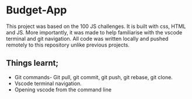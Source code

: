 # Budget-App
This project was based on the 100 JS challenges. It is built with css, HTML and JS. More importantly, it was made to help familiarise with the vscode terminal and git navigation. All code was written locally and pushed remotely to this repository unlike previous projects.
## Things learnt;
   * Git commands- Git pull, git commit, git push, git rebase, git clone.
   * Vscode terminal navigation.
   * Opening vscode from the command line
